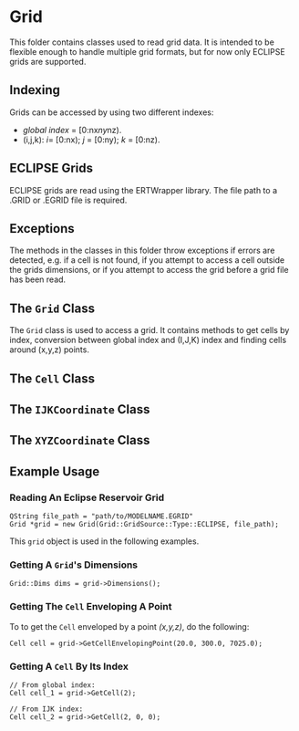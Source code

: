 # Grid

This folder contains classes used to read grid data. It is intended to be flexible enough to handle multiple grid formats, but for now only ECLIPSE grids are supported.

## Indexing

Grids can be accessed by using two different indexes:

* _global index_ = [0:nx*ny*nz).
* (i,j,k): _i_= [0:nx); _j_ = [0:ny); _k_ = [0:nz).

## ECLIPSE Grids

ECLIPSE grids are read using the ERTWrapper library. The file path to a .GRID or .EGRID file is required.

## Exceptions

The methods in the classes in this folder throw exceptions if errors are detected, e.g. if a cell is not found, if you attempt to access a cell outside the grids dimensions, or if you attempt to access the grid before a grid file has been read.

## The `Grid` Class

The `Grid` class is used to access a grid. It contains methods to get cells by index, conversion between global index and (I,J,K) index and finding cells around (x,y,z) points.

## The `Cell` Class

## The `IJKCoordinate` Class

## The `XYZCoordinate` Class

## Example Usage

### Reading An Eclipse Reservoir Grid

```
QString file_path = "path/to/MODELNAME.EGRID"
Grid *grid = new Grid(Grid::GridSource::Type::ECLIPSE, file_path);
```
This `grid` object is used in the following examples.

### Getting A `Grid`'s Dimensions

```
Grid::Dims dims = grid->Dimensions();
```

### Getting The `Cell` Enveloping A Point

To to get the `Cell` enveloped by a point _(x,y,z)_, do the following:
```
Cell cell = grid->GetCellEnvelopingPoint(20.0, 300.0, 7025.0);
```

### Getting A `Cell` By Its Index

```
// From global index:
Cell cell_1 = grid->GetCell(2);

// From IJK index:
Cell cell_2 = grid->GetCell(2, 0, 0);
```